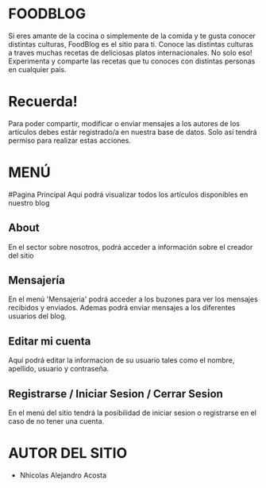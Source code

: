 # FOODBLOG
Si eres amante de la cocina o simplemente de la comida y te gusta conocer distintas culturas, FoodBlog es el sitio para ti. Conoce las distintas culturas a traves
muchas recetas de deliciosas platos internacionales. No solo eso! Experimenta y comparte las recetas que tu conoces con distintas personas en cualquier pais. 

# Recuerda! 
Para poder compartir, modificar o enviar mensajes a los autores de los artículos debes estár registrado/a en nuestra base de datos. Solo así tendrá permiso para 
realizar estas acciones. 

# MENÚ
#Pagina Principal
Aqui podrá visualizar todos los artículos disponibles en nuestro blog

## About
En el sector sobre nosotros, podrá acceder a información sobre el creador del sitio

## Mensajería
En el menú 'Mensajeria' podrá acceder a los buzones para ver los mensajes recibidos y enviados. Ademas podrá enviar mensajes a los diferentes usuarios del blog. 

## Editar mi cuenta
Aquí podrá editar la informacion de su usuario tales como el nombre, apellido, usuario y contraseña.

## Registrarse / Iniciar Sesion / Cerrar Sesion
En el menú del sitio tendrá la posibilidad de iniciar sesion o registrarse en el caso de no tener una cuenta. 

# AUTOR DEL SITIO 
- Nhicolas Alejandro Acosta 
